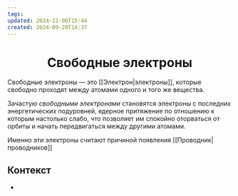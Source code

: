 ```yaml
---
tags: 
updated: 2024-12-06T15:44
created: 2024-09-20T14:37
---
```

<center> <h1> <b> Свободные электроны </b> </h1> </center>

 Свободные электроны — это [[Электрон|электроны]], которые свободно проходят между атомами одного и того же вещества.

Зачастую *свободными электронами* становятся электроны с последних энергетических подуровней, ядерное притяжение по отношению к которым настолько слабо, что позволяет им спокойно оторваться от орбиты и начать передвигаться между другими атомами.

Именно эти электроны считают причиной появления [[Проводник|проводников]]
## Контекст
- 

